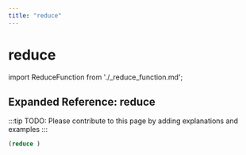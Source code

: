 ```yaml
---
title: "reduce"
---
```


# reduce

import ReduceFunction from './_reduce_function.md';

<ReduceFunction />

## Expanded Reference: reduce

:::tip
TODO: Please contribute to this page by adding explanations and examples
:::

```lisp
(reduce )
```
